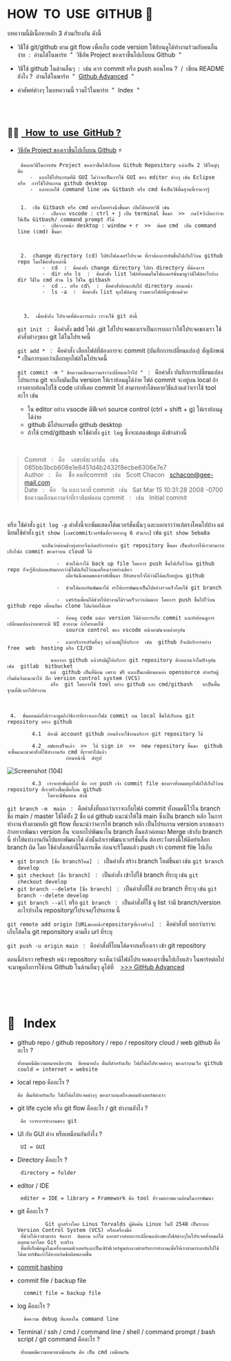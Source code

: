 # HOW  &nbsp;TO  &nbsp;USE  &nbsp;GITHUB 🚀
บทความนี้มีเนื้อหาหลัก 3 ส่วนเรียงกัน ดังนี้

  - วิธีใช้ git/github ตาม git flow เพื่อเก็บ code version ให้ย้อนดูได้ทำงานร่วมกับคนอื่นง่าย  &nbsp;:&nbsp;  อ่านได้ในพาร์ท &nbsp;"&nbsp; วิธีอัพ Project ของเราขึ้นไปเก็บบน Github &nbsp;"
    
  - วิธีใช้ github ในด้านอื่นๆ  &nbsp;:&nbsp; เช่น ควร commit หรือ push ตอนไหน ? &nbsp;/&nbsp; เขียน README ยังไง ?  &nbsp;อ่านได้ในพาร์ท&nbsp; "&nbsp; [Github Advanced](https://github.com/Arisa-Kaewsuan/Arisa-Kaewsuan/blob/main/advanceGitHub.md) &nbsp;"
    
  - คำศัพท์ต่างๆ ในบทความนี้ รวมไว้ในพาร์ท &nbsp;"&nbsp; Index &nbsp;"


<br/><br/>

👩‍💻 [&nbsp; How  &nbsp;to  &nbsp;use  &nbsp;GitHub ?](https://akexorcist.medium.com/%E0%B8%A1%E0%B8%B2%E0%B9%80%E0%B8%A3%E0%B8%B5%E0%B8%A2%E0%B8%99%E0%B8%A3%E0%B8%B9%E0%B9%89-git-%E0%B9%81%E0%B8%9A%E0%B8%9A%E0%B8%87%E0%B9%88%E0%B8%B2%E0%B8%A2%E0%B9%86%E0%B8%81%E0%B8%B1%E0%B8%99%E0%B9%80%E0%B8%96%E0%B8%AD%E0%B8%B0-427398e62f82)
----------------------------------------------------------------------------------------------------------------------------------------
  -  [วิธีอัพ Project ของเราขึ้นไปเก็บบน Github](https://www.youtube.com/shorts/r-C7s15IvDM) ⚡️

          มีหลายวิธีในการอัพ Project ของเราขึ้นไปเก็บบน Github Repository แบ่งเป็น 2 วิธีใหญ่ๆ คือ
             -  แบบใช้โปรแกรมที่มี GUI ไม่ว่าจะเป็นการใช้ GUI ของ editor ต่างๆ เช่น Eclipse หรือ  การใช้โปรแกรม github desktop
             -  และแบบใช้ command line เช่น Gitbash หรือ cmd ซึ่งเป็นวิธีพื้นฐานที่เราควรรู้
     

          1.  เปิด Gitbash หรือ cmd อย่างใดอย่างนึงขึ้นมา เปิดได้หลายวิธี เช่น
                 -  เปิดจาก vscode : ctrl + j เปิด terminal ขึ้นมา  >>  กด(+)เลือกว่าจะใช้เป็น Gitbash/ command prompt ก็ได้
                 -  เปิดจากหน้า desktop : window + r  >>  พิมพ์ cmd  เปิด command line (cmd) ขึ้นมา


     
          2.  change directory (cd) ไปยังโฟลเดอร์โปรเจค ที่เราต้องการอัพขึ้นไปเก็บไว้บน github repo โดยใช้คำสั่งเหล่านี้
                 -  cd  :  คือคำสั่ง change directory ไปยัง directory ที่ต้องการ 
                 -  dir หรือ ls  :  คือคำสั่ง list ไฟล์ทั้งหมดในโฟลเดอร์นั้นมาดูว่ามีไฟล์อะไรบ้าง  dir ใช้ใน cmd ส่วน ls ใช้ใน gitbash
                 -  cd .. หรือ cd\  :  คือคำสั่งย้อนกลับไป directory ก่อนหน้า
                 -  ls -a  :  คือคำสั่ง list ทุกไฟล์มาดู รวมพวกไฟล์ที่ถูกซ่อนด้วย



           3.  เมื่อเข้าถึง โปรเจคที่ต้องการแล้ว เราจะใช้ git ดังนี้
     
      ```git init```  &nbsp;&nbsp;:&nbsp;&nbsp;  คือคำสั่ง add ไฟล์ .git ใส่โปรเจคของเราเป็นการบอกว่าให้โปรเจคของเรา ใช้คำสั่งต่างๆของ git ได้ในโปรเจคนี้
     
     
      ```git add *```  &nbsp;&nbsp;:&nbsp;&nbsp;  คือคำสั่ง เลือกไฟล์ที่ต้องการจะ commit (บันทึกการเปลี่ยนแปลง)  สัญลักษณ์ * เป็นการบอกว่าเลือกทุกไฟล์ในโปรเจคนี้
     
     
      ```git commit -m " ข้อความเตือนความจำว่าเปลี่ยนอะไรไป "```  &nbsp;&nbsp;:&nbsp;&nbsp;  คือคำสั่ง บันทึกการเปลี่ยนแปลง โปรแกรม git จะเก็บมันเป็น version
         ให้เราย้อนดูได้ง่าย ไฟล์ commit จะอยู่บน local ถ้าเราอยากย้อนไปใช้ code เก่าที่เคย commit ไป สามารถทำได้หลายวิธีแล้วแต่ว่าเราใช้ tool อะไร เช่น
     -  ใน editor อย่าง vsocde มีฟีเจอร์ source control (ctrl + shift + g) ให้เราย้อนดูได้ง่าย
     -  github มีโปรแกรมชื่อ github desktop
     -  ถ้าใช้ cmd/gitbash จะใช้คำสั่ง ```git log``` ซึ่งจะแสดงข้อมูล ดังข้างล่างนี้
       
  <br/>
       
  > Commit   &nbsp;&nbsp;:&nbsp;&nbsp;  คือ &nbsp;&nbsp; เลขรหัสเวอร์ชั่น &nbsp;&nbsp;เช่น&nbsp;&nbsp;  085bb3bcb608e1e8451d4b2432f8ecbe6306e7e7 <br/>
  > Author  &nbsp;&nbsp;:&nbsp;&nbsp;  คือ &nbsp;&nbsp; ช่ื่อ คนที่commit &nbsp;&nbsp;เช่น&nbsp;&nbsp;  Scott Chacon&nbsp;&nbsp; <schacon@gee-mail.com> <br/>
  > Date  &nbsp;&nbsp;:&nbsp;&nbsp;  คือ &nbsp;&nbsp;วัน และเวลาที่ commit &nbsp;&nbsp;เช่น&nbsp;&nbsp;  Sat Mar 15 10:31:28 2008 -0700 <br/>
  > ข้อความเตือนความจำที่เราพิมพ์ตอน commit  &nbsp;&nbsp;:&nbsp;&nbsp;  เช่น&nbsp;&nbsp; Initial commit <br/>
       
   <br/>
       
   หรือ ใช้คำสั่ง ```git log -p``` คำสั่งนี้จะเพิ่มแสดงโค้ดเวอร์ชั่นนั้นๆ  และบอกเราว่าแก้ตรงไหนไปบ้าง แต่นิยมใช้คำสั่ง ```git show [เลขcommitเวอร์ชั่นที่เราอยากดู 6 ตัวแรก]``` เช่น ```git show 5eba8a```
     
               จะเห็นว่าค่อนข้างยุ่งยากจึงเกิดบริการอย่าง git repository ขึ้นมา เป็นบริการให้เราสามารถเก็บไฟล์ commit ของเราบน cloud ได้
     
                    -  ช่วยให้เราได้ back up file โดยการ push ขึ้นไปเก็บไว้บน github repo ก็จะรู้สึกปลอดภัยมากกว่ามีไฟล์เก็บไว้บนเครื่องเราอย่างเดียว
                       เผื่อวันนึงคอมของเราพังขึ้นมา ก็ยังสบายใจได้ว่ามีโค้ดเก็บอยู่บน github
     
                    -  ช่วยให้แยกกันพัฒนาได้ ทำให้การพัฒนาเป็นไปอย่างรวดเร็วโดยใช้ git branch
     
                    -  แชร์กับเพื่อนได้ช่วยให้ทำงานได้รวดเร็วกว่าเดิมมาก โดยการ push ขึ้นไปไว้บน github repo เพื่อนก็มา clone ไปแก้ต่อได้เลย
     
                    -  ย้อนดู code แต่ละ version ได้ด้วยการเก็บ commit และยังย้อนดูการเปลี่ยนแปลงง่ายเพราะมี UI สวยงาม ถ้าใครเคยใช้
                       source control ของ vscode หน้าตามันจะคล้ายๆกัน
     
                    -  และบริการเสริมอื่นๆ แล้วแต่ผู้ให้บริการ  เช่น  github ก็จะมีบริการอย่าง free  web  hosting หรือ CI/CD
     
                  นอกจาก github แล้วยังมีผู้ให้บริการ git repository อีกหลายเจ้าในปัจจุบัน  เช่น  gitlab  bitbucket
                  แต่  github เป็นที่นิยม เพราะ ฟรี และเป็นเหมือนแหล่ง opensource สำหรับผู้เริ่มต้นจึงแนะนำให้ ฝึก version control system (VCS)
                  หรือ  git โดยการใช้ tool อย่าง github และ cmd/gitbash   จะเป็นพื้นฐานที่ดีเวลาไปทำงาน

  <br/>

     4.  ขั้นตอนต่อไปเราจะพูดถึงวิธีการที่เราจะเอาไฟล์ commit บน local ขึ้นไปเก็บบน git repository อย่าง github

            4.1  ต้องมี account github ก่อนถึงจะใช้งานบริการ git repository ได้

            4.2  สมัครเสร็จแล้ว  >>  ให้ sign in  >>  new repository ขึ้นมา  github จะขึ้นแนะนำคำสั่งที่ใช้ทำงานกับ cmd ที่เราทำไปแล้ว
                       ก่อนหน้านี้  ดังรูป
  ![Screenshot (104)](https://github.com/Arisa-Kaewsuan/PHP_Exercise/assets/87797742/05fcaf87-3226-4040-b8ab-089d291e00fe)

            4.3  เราจะทำขั้นต่อไป คือ การ push เจ้า commit file ของเราทั้งหมดทุกไฟล์ไปเก็บไว้บน repository ที่เราสร้างขึ้นเมื่อกี้บน github
                 โดยจะมีขั้นตอน ดังนี้

  ```git branch -m  main```  &nbsp;&nbsp;:&nbsp;&nbsp;  คือคำสั่งที่บอกว่าเราจะเก็บไฟล์ commit ทั้งหมดนี้ไว้ใน branch ชื่อ main / master  ใช้ได้ทั้ง 2 ชื่อ แต่ github แนะนำให้ใช้ main ซึ่งเป็น branch หลัก ในการทำงานจริงตามหลัก git flow ที่แนะนำว่าควรให้ branch หลัก เป็นโปรแกรม version แรกของเรา ถ้าอยากพัฒนา version อื่น จะแยกไปพัฒนาใน branch อื่นแล้วค่อยมา Merge เข้ากับ branch นี้  ทำให้แบ่งงานกันไปแยกพัฒนาได้  ดังนั้นถ้าเราพัฒนาเวอร์ชั่นอื่น ต้องระวังตรงนี้ให้ดีอย่าเลือก branch ผิด โดย ใช้คำสั่งเหล่านี้ในการเช็ค ก่อนจะรีโมตแล้ว push เจ้า commit file ไปเก็บ

  - ```git branch [ชื่อ branchใหม่]```  &nbsp;&nbsp;:&nbsp;&nbsp;  เป็นคำสั่ง สร้าง branch ใหม่ขึ้นมา  เช่น  ```git branch develop```
  - ```git checkout [ชื่อ branch]``` &nbsp;&nbsp;:&nbsp;&nbsp; เป็นคำสั่ง เข้าไปใช้ branch ที่ระบุ เช่น ```git checkout develop```
  - ```git branch --delete [ชื่อ branch]``` &nbsp;&nbsp;:&nbsp;&nbsp; เป็นคำสั่งที่ใช้ ลบ branch ที่ระบุ เช่น ```git branch --delete develop```
  - ```git branch --all``` หรือ ```git branch``` &nbsp;&nbsp;:&nbsp;&nbsp; เป็นคำสั่งที่ใช้ ดู list ว่ามี branch/version อะไรบ้างใน repository/โปรเจค/โปรแกรม นี้

  ```git remote add origin [URLของหน้าrepositoryที่เราสร้าง]```  &nbsp;&nbsp;:&nbsp;&nbsp;  คือคำสั่งที่ บอกว่าเราจะ เก็บโค้ดใน git reponsitory ตามลิ้ง url ที่ระบุ

  ```git push -u origin main```  &nbsp;&nbsp;:&nbsp;&nbsp;  คือคำสั่งที่โยนโค้ดจากเครื่องเรา เข้า git repository

  ตอนนี้ถ้าเรา refresh หน้า repository จะเห็นว่ามีไฟล์โปรเจคของเราขึ้นไปเก็บแล้ว ในพาร์ทต่อไปจะมาพูดถึงการใช้งาน  Github  ในด้านอื่นๆ  ดูได้ที่ &nbsp;&nbsp; [>>> GitHub  Advanced](https://github.com/Arisa-Kaewsuan/Arisa-Kaewsuan/blob/main/advanceGitHub.md)

<br/><br/><br/>

# 💬 &nbsp; Index

   -  github repo / github repository / repo / repository cloud / web github คืออะไร ?

          ทั้งหมดนี้มีความหมายเดียวกัน  คือหมายถึง พื้นที่สำหรับเก็บ ไฟล์โค้ดโปรเจคต่างๆ ของเราบนเว็บ github
          could = internet = website

   -  local repo คืออะไร ?
     
          คือ พื้นที่สำหรับเก็บ ไฟล์โค้ดโปรเจคต่างๆ ของเราบนเครื่องคอมพิวเตอร์ของเรา

   -  git life cycle หรือ git flow คืออะไร / git ทำงานยังไง ?

           คือ วงจรการทำงานของ git
     
   -  UI กับ GUI ต่าง หรือเหมือนกันยังไง ?

           UI = GUI

   -  Directory คืออะไร ?

           directory = folder
      
   -  editor / IDE

           editer = IDE = library = Framework คือ tool ที่รวมสภาพแวดล้อมในการพัฒนา

   -  git คืออะไร ?

                   Git ถูกสร้างโดย Linus Torvalds ผู้คิดค้น Linux ในปี 2548 เป็นระบบ Version Control System (VCS) หรือเครื่องมือ
           ที่ช่วยให้เราสามารถ จัดการ  ติดตาม แก้ไข และตรวจสอบการเปลี่ยนแปลงของไฟล์ต่างๆในโปรเจคทั้งหมดได้ตลอดเวลาโดย Git จะสร้าง
           พื้นที่เก็บข้อมูลในเครื่องคอมพิวเตอร์และเป็นเซิร์ฟเวอร์ศูนย์กลางสำหรับการทำงานเพื่อให้เราสามารถกลับไปใช้โค้ดเวอร์ชันเก่าได้หากเกิดข้อผิดพลาดขึ้น 


   -  [commit hashing](https://www.deployhq.com/git/viewing-previous-commits)

   -  commit file / backup file

            commit file = backup file

   -  log คืออะไร ?

            ข้อความ debug ที่แสดงใน command line 

   -  Terminal / ssh / cmd / command line / shell / command prompt / bash script / git command คืออะไร ?

           ทั้งหมดมีความหมายเหมือนกัน คือ เป็น cmd เหมือนกัน

         

           
